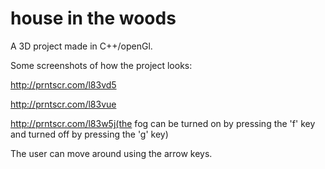 # house in the woods

A 3D project made in C++/openGl.

Some screenshots of how the project looks:

http://prntscr.com/l83vd5

http://prntscr.com/l83vue

http://prntscr.com/l83w5j(the fog can be turned on by pressing the 'f' key and turned off by pressing the 'g' key)

The user can move around using the arrow keys.
